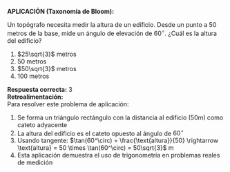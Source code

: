 **APLICACIÓN (Taxonomía de Bloom):**

Un topógrafo necesita medir la altura de un edificio. Desde un punto a 50 metros de la base, mide un ángulo de elevación de $60^\circ$. ¿Cuál es la altura del edificio?

1. $25\sqrt{3}$ metros  
2. 50 metros  
3. $50\sqrt{3}$ metros  
4. 100 metros  

**Respuesta correcta:** 3  
**Retroalimentación:**  
Para resolver este problema de aplicación:
1. Se forma un triángulo rectángulo con la distancia al edificio (50m) como cateto adyacente
2. La altura del edificio es el cateto opuesto al ángulo de $60^\circ$
3. Usando tangente: $\tan(60^\circ) = \frac{\text{altura}}{50} \rightarrow \text{altura} = 50 \times \tan(60^\circ) = 50\sqrt{3}$ m
4. Esta aplicación demuestra el uso de trigonometría en problemas reales de medición
